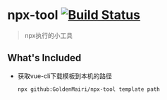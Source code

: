 # npx-tool [![Build Status](https://travis-ci.com/GoldenMairi/npx-tool.svg?branch=master)](https://travis-ci.com/GoldenMairi/npx-tool)

>npx执行的小工具

## What's Included

- 获取vue-cli下载模板到本机的路径
  ```bash
  npx github:GoldenMairi/npx-tool template path
  ```
